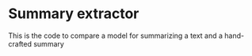 # Summary extractor
This is the code to compare a model for summarizing a text and a hand-crafted summary